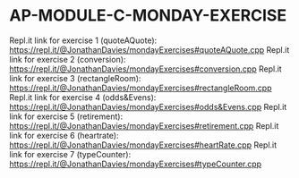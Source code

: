 # AP-MODULE-C-MONDAY-EXERCISE

Repl.it link for exercise 1 (quoteAQuote): https://repl.it/@JonathanDavies/mondayExercises#quoteAQuote.cpp
Repl.it link for exercise 2 (conversion): https://repl.it/@JonathanDavies/mondayExercises#conversion.cpp
Repl.it link for exercise 3 (rectangleRoom): https://repl.it/@JonathanDavies/mondayExercises#rectangleRoom.cpp
Repl.it link for exercise 4 (odds&Evens): https://repl.it/@JonathanDavies/mondayExercises#odds&Evens.cpp
Repl.it link for exercise 5 (retirement): https://repl.it/@JonathanDavies/mondayExercises#retirement.cpp
Repl.it link for exercise 6 (heartrate): https://repl.it/@JonathanDavies/mondayExercises#heartRate.cpp
Repl.it link for exercise 7 (typeCounter): https://repl.it/@JonathanDavies/mondayExercises#typeCounter.cpp
